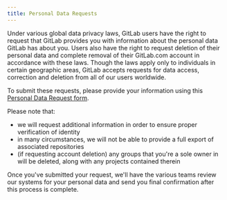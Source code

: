 ```yaml
---
title: Personal Data Requests
---
```


Under various global data privacy laws, GitLab users have the right to request that GitLab provides you with information about the personal data GitLab has about you. Users also have the right to request deletion of their personal data and complete removal of their GitLab.com account in accordance with these laws. Though the laws apply only to individuals in certain geographic areas, GitLab accepts requests for data access, correction and deletion from all of our users worldwide.

To submit these requests, please provide your information using this [Personal Data Request form](https://support.gitlab.io/personal-data-request/).

Please note that:

- we will request additional information in order to ensure proper verification of identity
- in many circumstances, we will not be able to provide a full export of associated repositories
- (if requesting account deletion) any groups that you're a sole owner in will be deleted, along with any projects contained therein

Once you've submitted your request, we'll have the various teams review our systems for your personal data and send you final confirmation after this process is complete.

